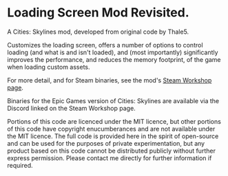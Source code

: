 # Loading Screen Mod Revisited.
A Cities: Skylines mod, developed from original code by Thale5.

Customizes the loading screen, offers a number of options to control loading (and what is and isn't loaded), and (most importantly) significantly improves the performance, and reduces the memory footprint, of the game when loading custom assets.

For more detail, and for Steam binaries, see the mod's [Steam Workshop page](https://steamcommunity.com/sharedfiles/filedetails/?id=2858591409).

Binaries for the Epic Games version of Cities: Skylines are available via the Discord linked on the Steam Workshop page.

Portions of this code are licenced under the MIT licence, but other portions of this code have copyright enucumberances and are not available under the MIT licence.  The full code is provided here in the spirit of open-source and can be used for the purposes of private experimentation, but any product based on this code cannot be distributed publicly without further express permission. Please contact me directly for further information if required.

